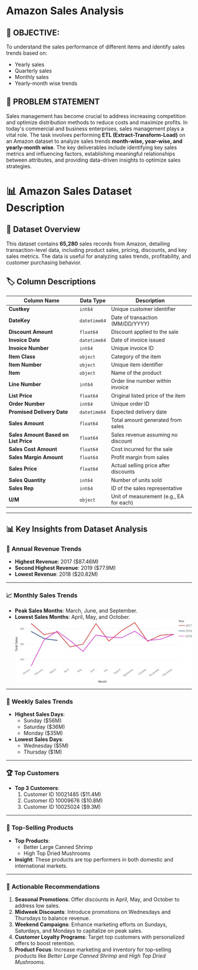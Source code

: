 # Amazon Sales Analysis

## 📌 OBJECTIVE:
To understand the sales performance of different items and identify sales trends based on:
- Yearly sales
- Quarterly sales
- Monthly sales
- Yearly-month wise trends

## 📝 PROBLEM STATEMENT  
Sales management has become crucial to address increasing competition and optimize distribution methods to reduce costs and maximize profits. In today's commercial and business enterprises, sales management plays a vital role. The task involves performing **ETL (Extract-Transform-Load)** on an Amazon dataset to analyze sales trends **month-wise, year-wise, and yearly-month wise**. The key deliverables include identifying key sales metrics and influencing factors, establishing meaningful relationships between attributes, and providing data-driven insights to optimize sales strategies.


# 📊 Amazon Sales Dataset Description

## 📂 Dataset Overview  
This dataset contains **65,280** sales records from Amazon, detailing transaction-level data, including product sales, pricing, discounts, and key sales metrics. The data is useful for analyzing sales trends, profitability, and customer purchasing behavior.

## 🏷️ Column Descriptions  

| Column Name                         | Data Type        | Description |
|--------------------------------------|-----------------|-------------|
| **Custkey**                          | `int64`         | Unique customer identifier |
| **DateKey**                          | `datetime64`        | Date of transaction (MM/DD/YYYY) |
| **Discount Amount**                  | `float64`       | Discount applied to the sale |
| **Invoice Date**                      | `datetime64`    | Date of invoice issued |
| **Invoice Number**                    | `int64`         | Unique invoice ID |
| **Item Class**                        | `object`        | Category of the item |
| **Item Number**                       | `object`        | Unique item identifier |
| **Item**                              | `object`        | Name of the product |
| **Line Number**                       | `int64`         | Order line number within invoice |
| **List Price**                        | `float64`       | Original listed price of the item |
| **Order Number**                      | `int64`         | Unique order ID |
| **Promised Delivery Date**            | `datetime64`        | Expected delivery date |
| **Sales Amount**                      | `float64`       | Total amount generated from sales |
| **Sales Amount Based on List Price**  | `float64`       | Sales revenue assuming no discount |
| **Sales Cost Amount**                 | `float64`       | Cost incurred for the sale |
| **Sales Margin Amount**               | `float64`       | Profit margin from sales |
| **Sales Price**                       | `float64`       | Actual selling price after discounts |
| **Sales Quantity**                    | `int64`         | Number of units sold |
| **Sales Rep**                         | `int64`         | ID of the sales representative |
| **U/M**                               | `object`        | Unit of measurement (e.g., EA for each) |





---

## 📊 Key Insights from Dataset Analysis

### 📅 **Annual Revenue Trends**
- **Highest Revenue**: 2017 ($87.46M)  
- **Second Highest Revenue**: 2019 ($77.9M)  
- **Lowest Revenue**: 2018 ($20.82M)  

---

### 📈 **Monthly Sales Trends**
- **Peak Sales Months**: March, June, and September.  
- **Lowest Sales Months**: April, May, and October.  
![Monthly Sales Analysis](https://github.com/Vikram7856/Amazon-Sales-Analysis/blob/main/Monthly%20Sales.jpg)


---

### 📆 **Weekly Sales Trends**
- **Highest Sales Days**:  
  - Sunday ($56M)  
  - Saturday ($36M)  
  - Monday ($35M)  
- **Lowest Sales Days**:  
  - Wednesday ($5M)  
  - Thursday ($1M)  


---

### 🏆 **Top Customers**
- **Top 3 Customers**:  
  1. Customer ID 10021485 ($11.4M)  
  2. Customer ID 10009676 ($10.8M)  
  3. Customer ID 10025024 ($9.3M)  


---

### 🛒 **Top-Selling Products**
- **Top Products**:  
  - Better Large Canned Shrimp  
  - High Top Dried Mushrooms  
- **Insight**: These products are top performers in both domestic and international markets.  


---

### 🚀 **Actionable Recommendations**
1. **Seasonal Promotions**: Offer discounts in April, May, and October to address low sales.  
2. **Midweek Discounts**: Introduce promotions on Wednesdays and Thursdays to balance revenue.  
3. **Weekend Campaigns**: Enhance marketing efforts on Sundays, Saturdays, and Mondays to capitalize on peak sales.  
4. **Customer Loyalty Programs**: Target top customers with personalized offers to boost retention.  
5. **Product Focus**: Increase marketing and inventory for top-selling products like *Better Large Canned Shrimp* and *High Top Dried Mushrooms*.

